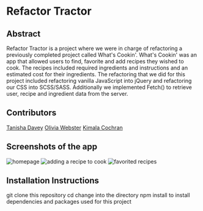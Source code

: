 # Refactor Tractor

## Abstract
Refactor Tractor is a project where we were in charge of refactoring a previously completed project called What's Cookin'. What's Cookin' was an app that allowed users to find, favorite and add recipes they wished to cook. The recipes included required ingredients and instructions and an estimated cost for their ingredients. The refactoring that we did for this project included refactoring vanilla JavaScript into jQuery and refactoring our CSS into SCSS/SASS. Additionally we implemented Fetch() to retrieve user, recipe and ingredient data from the server.

## Contributors
[Tanisha Davey](https://github.com/tanishalatoya)
[Olivia Webster](https://github.com/oliviacweb)
[Kimala Cochran](https://github.com/kimalajoy)

## Screenshots of the app

![homepage](https://user-images.githubusercontent.com/54754467/75359612-df5a3080-5871-11ea-9fc3-8eb95ae4107a.png)
![adding a recipe to cook](https://user-images.githubusercontent.com/54754467/75359681-f26d0080-5871-11ea-8d46-3ce5c5c14919.png)
![favorited recipes](https://user-images.githubusercontent.com/54754467/75359736-0f093880-5872-11ea-8553-1bf8e1d19e28.png)

## Installation Instructions
git clone this repository
cd <directory> change into the directory
npm install to install dependencies and packages used for this project
